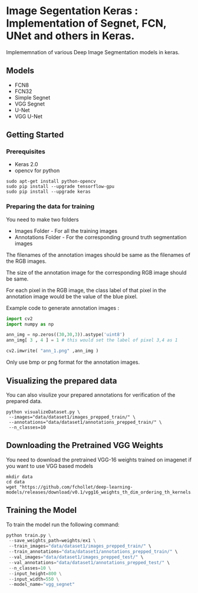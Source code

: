 # Image Segentation Keras : Implementation of Segnet, FCN, UNet and others in Keras.

Implememnation of various Deep Image Segmentation models in keras. 

## Models 

* FCN8
* FCN32
* Simple Segnet
* VGG Segnet 
* U-Net
* VGG U-Net

## Getting Started

### Prerequisites

* Keras 2.0
* opencv for python

```
sudo apt-get install python-opencv
sudo pip install --upgrade tensorflow-gpu
sudo pip install --upgrade keras
```

### Preparing the data for training

You need to make two folders

*  Images Folder - For all the training images 
* Annotations Folder - For the corresponding ground truth segmentation images

The filenames of the annotation images should be same as the filenames of the RGB images.

The size of the annotation image for the corresponding RGB image should be same. 

For each pixel in the RGB image, the class label of that pixel in the annotation image would be the value of the blue pixel.

Example code to generate annotation images :

```python
import cv2
import numpy as np

ann_img = np.zeros((30,30,3)).astype('uint8')
ann_img[ 3 , 4 ] = 1 # this would set the label of pixel 3,4 as 1

cv2.imwrite( "ann_1.png" ,ann_img )
```

Only use bmp or png format for the annotation images.



## Visualizing the prepared data

You can also visulize your prepared annotations for verification of the prepared data.

```
python visualizeDataset.py \
 --images="data/dataset1/images_prepped_train/" \
 --annotations="data/dataset1/annotations_prepped_train/" \
 --n_classes=10 
```



## Downloading the Pretrained VGG Weights

You need to download the pretrained VGG-16 weights trained on imagenet if you want to use VGG based models

```
mkdir data
cd data
wget "https://github.com/fchollet/deep-learning-models/releases/download/v0.1/vgg16_weights_th_dim_ordering_th_kernels.h5"
```



## Training the Model

To train the model run the following command:

```python
python train.py \
 --save_weights_path=weights/ex1 \
 --train_images="data/dataset1/images_prepped_train/" \
 --train_annotations="data/dataset1/annotations_prepped_train/" \
 --val_images="data/dataset1/images_prepped_test/" \
 --val_annotations="data/dataset1/annotations_prepped_test/" \
 --n_classes=10 \
 --input_height=800 \
 --input_width=550 \
 --model_name="vgg_segnet"
```



